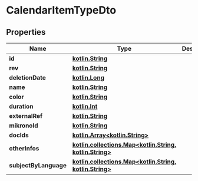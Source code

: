 # CalendarItemTypeDto

## Properties
Name | Type | Description | Notes
------------ | ------------- | ------------- | -------------
**id** | [**kotlin.String**](.md) |  | 
**rev** | [**kotlin.String**](.md) |  |  [optional]
**deletionDate** | [**kotlin.Long**](.md) |  |  [optional]
**name** | [**kotlin.String**](.md) |  |  [optional]
**color** | [**kotlin.String**](.md) |  |  [optional]
**duration** | [**kotlin.Int**](.md) |  | 
**externalRef** | [**kotlin.String**](.md) |  |  [optional]
**mikronoId** | [**kotlin.String**](.md) |  |  [optional]
**docIds** | [**kotlin.Array&lt;kotlin.String&gt;**](.md) |  | 
**otherInfos** | [**kotlin.collections.Map&lt;kotlin.String, kotlin.String&gt;**](.md) |  | 
**subjectByLanguage** | [**kotlin.collections.Map&lt;kotlin.String, kotlin.String&gt;**](.md) |  | 
